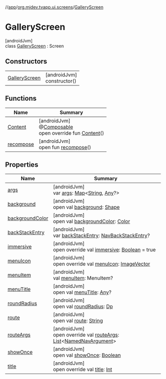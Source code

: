 //[app](../../../index.md)/[org.mjdev.tvapp.ui.screens](../index.md)/[GalleryScreen](index.md)

# GalleryScreen

[androidJvm]\
class [GalleryScreen](index.md) : Screen

## Constructors

| | |
|---|---|
| [GalleryScreen](-gallery-screen.md) | [androidJvm]<br>constructor() |

## Functions

| Name | Summary |
|---|---|
| [Content](-content.md) | [androidJvm]<br>@[Composable](https://developer.android.com/reference/kotlin/androidx/compose/runtime/Composable.html)<br>open override fun [Content](-content.md)() |
| [recompose](../-web-screen/index.md#-343742199%2FFunctions%2F-912451524) | [androidJvm]<br>open fun [recompose](../-web-screen/index.md#-343742199%2FFunctions%2F-912451524)() |

## Properties

| Name | Summary |
|---|---|
| [args](../-web-screen/index.md#-1115844043%2FProperties%2F-912451524) | [androidJvm]<br>var [args](../-web-screen/index.md#-1115844043%2FProperties%2F-912451524): [Map](https://kotlinlang.org/api/latest/jvm/stdlib/kotlin.collections/-map/index.html)&lt;[String](https://kotlinlang.org/api/latest/jvm/stdlib/kotlin/-string/index.html), [Any](https://kotlinlang.org/api/latest/jvm/stdlib/kotlin/-any/index.html)?&gt; |
| [background](../-web-screen/index.md#-1391607996%2FProperties%2F-912451524) | [androidJvm]<br>open val [background](../-web-screen/index.md#-1391607996%2FProperties%2F-912451524): [Shape](https://developer.android.com/reference/kotlin/androidx/compose/ui/graphics/Shape.html) |
| [backgroundColor](../-web-screen/index.md#-41285965%2FProperties%2F-912451524) | [androidJvm]<br>open val [backgroundColor](../-web-screen/index.md#-41285965%2FProperties%2F-912451524): [Color](https://developer.android.com/reference/kotlin/androidx/compose/ui/graphics/Color.html) |
| [backStackEntry](../-web-screen/index.md#-1823436735%2FProperties%2F-912451524) | [androidJvm]<br>var [backStackEntry](../-web-screen/index.md#-1823436735%2FProperties%2F-912451524): [NavBackStackEntry](https://developer.android.com/reference/kotlin/androidx/navigation/NavBackStackEntry.html)? |
| [immersive](immersive.md) | [androidJvm]<br>open override val [immersive](immersive.md): [Boolean](https://kotlinlang.org/api/latest/jvm/stdlib/kotlin/-boolean/index.html) = true |
| [menuIcon](menu-icon.md) | [androidJvm]<br>open override val [menuIcon](menu-icon.md): [ImageVector](https://developer.android.com/reference/kotlin/androidx/compose/ui/graphics/vector/ImageVector.html) |
| [menuItem](../-web-screen/index.md#1607825696%2FProperties%2F-912451524) | [androidJvm]<br>val [menuItem](../-web-screen/index.md#1607825696%2FProperties%2F-912451524): MenuItem? |
| [menuTitle](../-web-screen/index.md#37564943%2FProperties%2F-912451524) | [androidJvm]<br>open val [menuTitle](../-web-screen/index.md#37564943%2FProperties%2F-912451524): [Any](https://kotlinlang.org/api/latest/jvm/stdlib/kotlin/-any/index.html)? |
| [roundRadius](../-web-screen/index.md#410644904%2FProperties%2F-912451524) | [androidJvm]<br>open val [roundRadius](../-web-screen/index.md#410644904%2FProperties%2F-912451524): [Dp](https://developer.android.com/reference/kotlin/androidx/compose/ui/unit/Dp.html) |
| [route](../-web-screen/index.md#703889279%2FProperties%2F-912451524) | [androidJvm]<br>open val [route](../-web-screen/index.md#703889279%2FProperties%2F-912451524): [String](https://kotlinlang.org/api/latest/jvm/stdlib/kotlin/-string/index.html) |
| [routeArgs](route-args.md) | [androidJvm]<br>open override val [routeArgs](route-args.md): [List](https://kotlinlang.org/api/latest/jvm/stdlib/kotlin.collections/-list/index.html)&lt;[NamedNavArgument](https://developer.android.com/reference/kotlin/androidx/navigation/NamedNavArgument.html)&gt; |
| [showOnce](../-main-screen/index.md#-750570348%2FProperties%2F-912451524) | [androidJvm]<br>open val [showOnce](../-main-screen/index.md#-750570348%2FProperties%2F-912451524): [Boolean](https://kotlinlang.org/api/latest/jvm/stdlib/kotlin/-boolean/index.html) |
| [title](title.md) | [androidJvm]<br>open override val [title](title.md): [Int](https://kotlinlang.org/api/latest/jvm/stdlib/kotlin/-int/index.html) |
